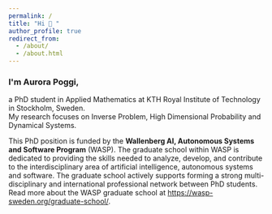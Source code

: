 ```yaml
---
permalink: /
title: "Hi 👋 "
author_profile: true
redirect_from: 
  - /about/
  - /about.html
---
```


<h3> I'm Aurora Poggi, </h3>
<p>
a PhD student in Applied Mathematics at KTH Royal Institute of Technology in Stockholm, Sweden. 
<br>
My research focuses on Inverse Problem, High Dimensional Probability and Dynamical Systems. 
</p>

<p>
<!---
%My studies started in 2017, attending the Bachelor Degree of <strong>Applied Mathematics</strong> with a curriculum in <strong>Economics and Finance</strong> at <strong>Università degli studi di Verona</strong>, concluded with a thesis entitled <em>Deterministic and stochastic models for opinion making</em> with Professor <strong><a href="https://www.di.univr.it/?ent=persona&id=11481">Paolo Dai Pra</a></strong>.
%<br>
%Following that, I enrolled in the <strong>Applied Mathematics</strong> Master Program, where I focused on applications of AI.
%During my second year, I participated in the <strong>Erasmus+ Study</strong> programme at the <strong>University of Oslo</strong> (UiO) and the <strong>Erasmus+ Traineeship</strong> at the <strong>Bergische Universität Wuppertal</strong>, where I wrote my Master's Thesis entitled <em>Electricity Price Forecasting via statistical and deep learning approaches: the German case</em> under the supervision of Professor <strong><a href="https://ehrhardt.uni-wuppertal.de">Matthias Ehrhardt</a></strong>. The internship in Germany introduced me to the academic world, which turned out to be extremely interesting and inspiring.
%<br>
%During my Master’s degree I also had the possibility to attend a course about Modeling Epidemics in collaboration with the <strong>Gran Sasso Science Institute</strong>. Lastly, I attended the <strong>ECMI Modelling week</strong> (3rd - 9th July Verona) where we carried out a group project named <em>Deep Learning for Modeling Filamentous Sludge Bulking</em> with a team of Master’s students, Professors and several Industries.
%</p>
%<p>
-->
This PhD position is funded by the <strong>Wallenberg AI, Autonomous Systems and Software Program</strong> (WASP). The graduate school within WASP is dedicated to providing the skills needed to analyze, develop, and contribute to the interdisciplinary area of artificial intelligence, autonomous systems and software. The graduate school actively supports forming a strong multi-disciplinary and international professional network between PhD students. Read more about the WASP graduate school at <a href="https://wasp-sweden.org/graduate-school/">https://wasp-sweden.org/graduate-school/</a>.</p>
